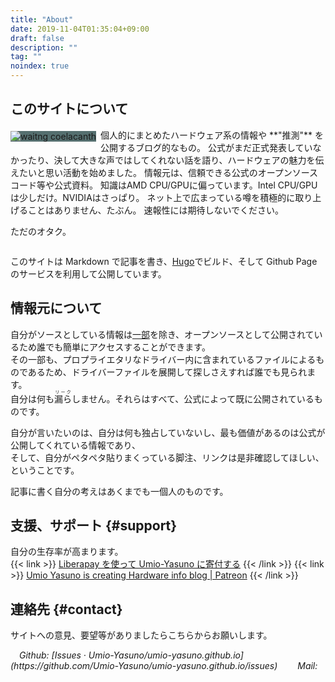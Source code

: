 ```yaml
---
title: "About"
date: 2019-11-04T01:35:04+09:00
draft: false
description: ""
tag: ""
noindex: true
---
```


<p></p>

## このサイトについて
<img src="/image/coelacanth_dream.webp" title="waitng coelacanth" style="max-width: 48%;max-height: 64%; float:left; margin:.3em .5em 0 0; background-color: #556F6F">
個人的にまとめたハードウェア系の情報や **"推測"** を公開するブログ的なもの。  
公式がまだ正式発表していなかったり、決して大きな声ではしてくれない話を語り、ハードウェアの魅力を伝えたいと思い活動を始めました。  
情報元は、信頼できる公式のオープンソースコード等や公式資料。  
知識はAMD CPU/GPUに偏っています。Intel CPU/GPUは少しだけ。NVIDIAはさっぱり。  
ネット上で広まっている噂を積極的に取り上げることはありません、たぶん。  
速報性には期待しないでください。  

ただのオタク。  

<div style="clear:left"></div>

このサイトは Markdown で記事を書き、[Hugo](https://github.com/gohugoio/hugo)でビルド、そして Github Page のサービスを利用して公開しています。  

## 情報元について
自分がソースとしている情報は[一部](/posts/2019/12/30/did-rid-product-matome-p2/)を除き、オープンソースとして公開されているため誰でも簡単にアクセスすることができます。  
その一部も、プロプライエタリなドライバー内に含まれているファイルによるものであるため、ドライバーファイルを展開して探しさえすれば誰でも見られます。  
自分は何も<ruby>漏ら<rt>リーク</rt></ruby>しません。それらはすべて、公式によって既に公開されているものです。  

自分が言いたいのは、自分は何も独占していないし、最も価値があるのは公式が公開してくれている情報であり、  
そして、自分がペタペタ貼りまくっている脚注、リンクは是非確認してほしい、ということです。  

記事に書く自分の考えはあくまでも一個人のものです。  

## 支援、サポート {#support}
自分の生存率が高まります。  
{{< link >}} [Liberapay を使って Umio-Yasuno に寄付する](https://liberapay.com/Umio-Yasuno/donate) {{< /link >}}
{{< link >}} [Umio Yasuno is creating Hardware info blog | Patreon](https://www.patreon.com/user?u=39671252) {{< /link >}}

## 連絡先 {#contact}
サイトへの意見、要望等がありましたらこちらからお願いします。
<address>
&emsp;Github: [Issues · Umio-Yasuno/umio-yasuno.github.io](https://github.com/Umio-Yasuno/umio-yasuno.github.io/issues)  
&emsp;&emsp;Mail: <a href="mailto:coelacanth_dream@pm.me" class="mail"></a>
</address><br>

<!--
   make me mad. make me sad. meka me feel alright?
-->
